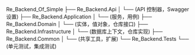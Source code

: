 Re_Backend_Of_Simple
├── Re_Backend.Api
│   └── (API 控制器，Swagger 设置)
├── Re_Backend.Application
│   └── (服务，用例)
├── Re_Backend.Domain
│   └── (实体，值对象，仓库接口)
├── Re_Backend.Infrastructure
│   └── (数据库上下文，仓库实现)
├── Re_Backend.Common
│   └── (共享工具，扩展)
└── Re_Backend.Tests
    └── (单元测试，集成测试)